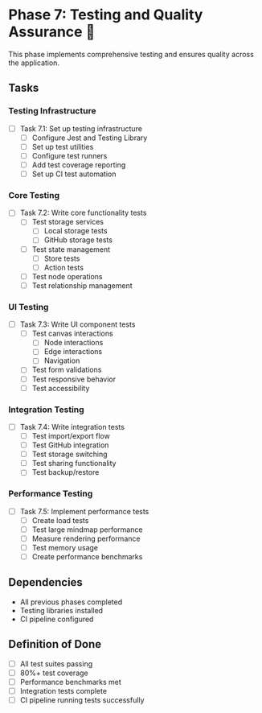 # Phase 7: Testing and Quality Assurance 🔴

This phase implements comprehensive testing and ensures quality across the application.

## Tasks

### Testing Infrastructure
- [ ] Task 7.1: Set up testing infrastructure
  - [ ] Configure Jest and Testing Library
  - [ ] Set up test utilities
  - [ ] Configure test runners
  - [ ] Add test coverage reporting
  - [ ] Set up CI test automation

### Core Testing
- [ ] Task 7.2: Write core functionality tests
  - [ ] Test storage services
    - [ ] Local storage tests
    - [ ] GitHub storage tests
  - [ ] Test state management
    - [ ] Store tests
    - [ ] Action tests
  - [ ] Test node operations
  - [ ] Test relationship management

### UI Testing
- [ ] Task 7.3: Write UI component tests
  - [ ] Test canvas interactions
    - [ ] Node interactions
    - [ ] Edge interactions
    - [ ] Navigation
  - [ ] Test form validations
  - [ ] Test responsive behavior
  - [ ] Test accessibility

### Integration Testing
- [ ] Task 7.4: Write integration tests
  - [ ] Test import/export flow
  - [ ] Test GitHub integration
  - [ ] Test storage switching
  - [ ] Test sharing functionality
  - [ ] Test backup/restore

### Performance Testing
- [ ] Task 7.5: Implement performance tests
  - [ ] Create load tests
  - [ ] Test large mindmap performance
  - [ ] Measure rendering performance
  - [ ] Test memory usage
  - [ ] Create performance benchmarks

## Dependencies
- All previous phases completed
- Testing libraries installed
- CI pipeline configured

## Definition of Done
- [ ] All test suites passing
- [ ] 80%+ test coverage
- [ ] Performance benchmarks met
- [ ] Integration tests complete
- [ ] CI pipeline running tests successfully 